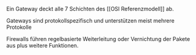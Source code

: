 Ein Gateway deckt alle 7 Schichten des [[OSI Referenzmodell]] ab.

Gateways sind protokollspezifisch und unterstützen meist mehrere Protokolle

Firewalls führen regelbasierte Weiterleitung oder Vernichtung der Pakete aus plus weitere Funktionen.